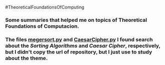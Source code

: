 #TheoreticalFoundationsOfComputing
### Some summaries that helped me on topics of Theoretical Foundations of Computacion. ###
### The files [megersort.py](https://github.com/guilhermea23/TheoreticalFoundationsOfComputing/blob/main/mergesort.py) and [CaesarCipher.py](https://github.com/guilhermea23/TheoreticalFoundationsOfComputing/blob/main/CaesarCipher.py) I found search about the _Sorting Algorithms_ and _Caesar Cipher_, respectively, but I didn't copy the url of repository, but I just use to study about the theme. ###
